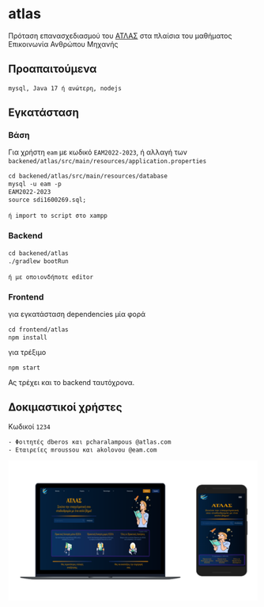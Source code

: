 # atlas
Πρόταση επανασχεδιασμού του [ΑΤΛΑΣ](https://atlas.grnet.gr/) στα πλαίσια του μαθήματος Επικοινωνία Ανθρώπου Μηχανής

## Προαπαιτούμενα
    mysql, Java 17 ή ανώτερη, nodejs

## Εγκατάσταση

### Βάση
Για χρήστη `eam` με κωδικό `EAM2022-2023`, ή αλλαγή των `backened/atlas/src/main/resources/application.properties`
    
    cd backened/atlas/src/main/resources/database
    mysql -u eam -p
    EAM2022-2023
    source sdi1600269.sql;

    ή import το script στο xampp

### Backend
    cd backened/atlas
    ./gradlew bootRun

    ή με οποιονδήποτε editor

### Frontend
για εγκατάσταση dependencies μία φορά

    cd frontend/atlas
    npm install

για τρέξιμο

    npm start

Ας τρέχει και το backend ταυτόχρονα.

## Δοκιμαστικοί χρήστες
Κωδικοί `1234`
    
    - Φοιτητές dberos και pcharalampous @atlas.com
    - Εταιρείες mroussou και akolovou @eam.com

![Home](docs/atlas.png)
